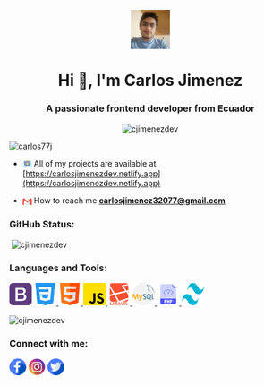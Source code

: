 <p align="center"><img align="center" src="./assets/profile.jfif" heigth="70" width="70" alt="cjimenezdev" /></p>

<h1 align="center">Hi 👋, I'm Carlos Jimenez</h1>
<h3 align="center">A passionate frontend developer from Ecuador</h3>

<p align="center"><img align="center" src="https://github-readme-streak-stats.herokuapp.com/?user=cjimenezdev&" alt="cjimenezdev" /></p>
<p align="left"> <a href="https://twitter.com/carlos77j" target="_blank"><img src="https://img.shields.io/twitter/follow/carlos77j?logo=twitter&style=for-the-badge" alt="carlos77j" /></a> </p>

- <img align="center" src="./assets/porfolio.png" heigth="16" width="16" alt="portfolio" /> All of my projects are available at [https://carlosjimenezdev.netlify.app](https://carlosjimenezdev.netlify.app)

- <img align="center" src="./assets/gmail.png" heigth="16" width="16" alt="email" /> How to reach me **carlosjimenez32077@gmail.com**

<h3 align="left">GitHub Status:</h3>

<p align="left">&nbsp;<img align="center" src="https://github-readme-stats.vercel.app/api?username=cjimenezdev&show_icons=true&locale=en" alt="cjimenezdev" /></p>

<h3 align="left">Languages and Tools:</h3>
<p align="left"> 
  
<a href="https://getbootstrap.com" target="_blank" rel="noreferrer"> <img src="./assets/bootstrap.png" alt="bootstrap" width="40" height="40"/></a>   <a href="https://www.w3schools.com/css/" target="_blank" rel="noreferrer"> <img src="./assets/css-3.png" alt="css3" width="40" height="40"/> </a> <a href="https://www.w3.org/html/" target="_blank" rel="noreferrer"> <img src="./assets/html-5.png" alt="html5" width="40" height="40"/> </a> <a href="https://developer.mozilla.org/en-US/docs/Web/JavaScript" target="_blank" rel="noreferrer"> <img src="./assets/js.png" alt="javascript" width="40" height="40"/> </a> <a href="https://laravel.com/" target="_blank" rel="noreferrer"> <img src="https://raw.githubusercontent.com/devicons/devicon/master/icons/laravel/laravel-plain-wordmark.svg" alt="laravel" width="40" height="40"/> </a> <a href="https://www.mysql.com/" target="_blank" rel="noreferrer"> <img src="./assets/mysql.png" alt="mysql" width="40" height="40"/> </a> <a href="https://www.php.net" target="_blank" rel="noreferrer"> <img src="./assets/php.png" alt="php" width="40" height="40"/> </a> <a href="https://tailwindcss.com/" target="_blank" rel="noreferrer"> <img src="./assets/tailwind-css.png" alt="tailwind" width="40" height="40"/> </a></p>

<p align="left"><img align="center" src="https://github-readme-stats.vercel.app/api/top-langs?username=cjimenezdev&show_icons=true&locale=en&layout=compact" alt="cjimenezdev" /></p>

<h3 align="left">Connect with me:</h3>
<p align="left">  <a href="https://fb.com/cj71995" target="blank"><img align="center" src="./assets/facebook.png" alt="https://www.facebook.com/cj71995" height="30" width="30" /></a> <a href="https://instagram.com/c95.jimenez" target="blank"><img align="center" src="./assets/instagram.png" alt="https://instagram.com/c95.jimenez" height="30" width="30" /></a> <a href="https://twitter.com/carlos77j" target="blank"><img align="center" src="./assets/twitter.png" alt="carlos77j" height="30" width="30" /></a>
</p>



